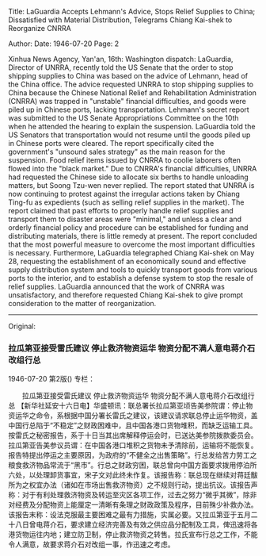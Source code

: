 Title: LaGuardia Accepts Lehmann's Advice, Stops Relief Supplies to China; Dissatisfied with Material Distribution, Telegrams Chiang Kai-shek to Reorganize CNRRA

Author:
Date: 1946-07-20
Page: 2

Xinhua News Agency, Yan'an, 16th: Washington dispatch: LaGuardia, Director of UNRRA, recently told the US Senate that the order to stop shipping supplies to China was based on the advice of Lehmann, head of the China office. The advice requested UNRRA to stop shipping supplies to China because the Chinese National Relief and Rehabilitation Administration (CNRRA) was trapped in "unstable" financial difficulties, and goods were piled up in Chinese ports, lacking transportation. Lehmann's secret report was submitted to the US Senate Appropriations Committee on the 10th when he attended the hearing to explain the suspension. LaGuardia told the US Senators that transportation would not resume until the goods piled up in Chinese ports were cleared. The report specifically cited the government's "unsound sales strategy" as the main reason for the suspension. Food relief items issued by CNRRA to coolie laborers often flowed into the "black market." Due to CNRRA's financial difficulties, UNRRA had requested the Chinese side to allocate six berths to handle unloading matters, but Soong Tzu-wen never replied. The report stated that UNRRA is now continuing to protest against the irregular actions taken by Chiang Ting-fu as expedients (such as selling relief supplies in the market). The report claimed that past efforts to properly handle relief supplies and transport them to disaster areas were "minimal," and unless a clear and orderly financial policy and procedure can be established for funding and distributing materials, there is little remedy at present. The report concluded that the most powerful measure to overcome the most important difficulties is necessary. Furthermore, LaGuardia telegraphed Chiang Kai-shek on May 28, requesting the establishment of an economically sound and effective supply distribution system and tools to quickly transport goods from various ports to the interior, and to establish a defense system to stop the resale of relief supplies. LaGuardia announced that the work of CNRRA was unsatisfactory, and therefore requested Chiang Kai-shek to give prompt consideration to the matter of reorganization.



<hr /> 

Original: 


### 拉瓜第亚接受雷氏建议  停止救济物资运华  物资分配不满人意电蒋介石改组行总

1946-07-20
第2版()
专栏：

　　拉瓜第亚接受雷氏建议
    停止救济物资运华
    物资分配不满人意电蒋介石改组行总
    【新华社延安十六日电】华盛顿讯：联总署长拉瓜第亚顷告美参院谓：停止物资运华之命令，系根据中国分署长雷氏之建议，该建议请求联总停止运华物资，盖中国行总陷于“不稳定”之财政困难中，且中国各港口货物堆积，而缺乏运输工具。按雷氏之秘密报告，系于十日当其出席解释停运会时，已送达美参院拨款委员会。拉瓜第亚告美参议员谓：在中国各港口堆积之货物未予清除前，运输将不能恢复。报告特提出停运之主要原因，为政府的“不健全之出售策略”。行总发给苦力劳工之粮食救济物品常流于“黑市”。行总之财政穷困，联总曾向中国方面要求拨用停泊所六处，以处理卸货事宜，宋子文对此终未作复。该报告称：联总现在继续对蒋廷黻所为之权宜办法（诸如在市场出售救济物资）之不规则行动，提出抗议。该报告声称：对于有利处理救济物资及转运至灾区各项工作，过去之努力“微乎其微”，除非对经费及分配物资上能厘定一清晰有条理之财政政策及程序，目前殊少补救办法。该报告末称：设法克服最主要困难之最有力措施，实属必要。又拉瓜第亚于五月二十八日曾电蒋介石，要求建立经济完善及有效之供应品分配制及工具，俾迅速将各港货物运往内地；建立防卫制，停止救济物资之转售。拉氏宣布行总之工作，不能令人满意，故要求蒋介石对改组一事，作迅速之考虑。
